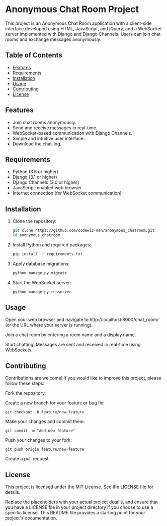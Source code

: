 # Anonymous Chat Room Project

This project is an Anonymous Chat Room application with a client-side interface developed using HTML, JavaScript, and jQuery, and a WebSocket server implemented with Django and Django Channels. Users can join chat rooms and exchange messages anonymously.

## Table of Contents
- [Features](#features)
- [Requirements](#requirements)
- [Installation](#installation)
- [Usage](#usage)
- [Contributing](#contributing)
- [License](#license)

## Features

- Join chat rooms anonymously.
- Send and receive messages in real-time.
- WebSocket-based communication with Django Channels.
- Simple and intuitive user interface.
- Download the chat-log.

## Requirements

- Python (3.6 or higher)
- Django (3.1 or higher)
- Django Channels (3.0 or higher)
- JavaScript-enabled web browser
- Internet connection (for WebSocket communication)

## Installation

1. Clone the repository:

   ```bash
   git clone https://github.com/codewiz-man/anonymous_chatroom.git
   cd anonymous_chatroom 
    ```

2. Install Python and required packages:
    ```bash
    pip install -r requirements.txt
    ```
    
3. Apply database migrations:

    ```bash
    python manage.py migrate
    ```

4. Start the WebSocket server:
    ```bash
    python manage.py runserver
    ```

## Usage

Open your web browser and navigate to http://localhost:8000/chat_room/ (or the URL where your server is running).

Join a chat room by entering a room name and a display name.

Start chatting! Messages are sent and received in real-time using WebSockets.

## Contributing

Contributions are welcome! If you would like to improve this project, please follow these steps:

Fork the repository.

Create a new branch for your feature or bug fix:

    git checkout -b feature/new-feature

Make your changes and commit them:

    git commit -m "Add new feature"

Push your changes to your fork:

    git push origin feature/new-feature

Create a pull request.

## License

This project is licensed under the MIT License. See the LICENSE file for details.

Replace the placeholders with your actual project details, and ensure that you have a LICENSE file in your project directory if you choose to use a specific license. This README file provides a starting point for your project's documentation.